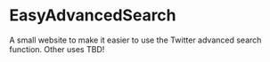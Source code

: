 # EasyAdvancedSearch
A small website to make it easier to use the Twitter advanced search function. Other uses TBD!
